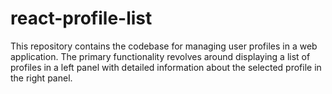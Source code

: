 # react-profile-list
This repository contains the codebase for managing user profiles in a web application. The primary functionality revolves around displaying a list of profiles in a left panel with detailed information about the selected profile in the right panel.
